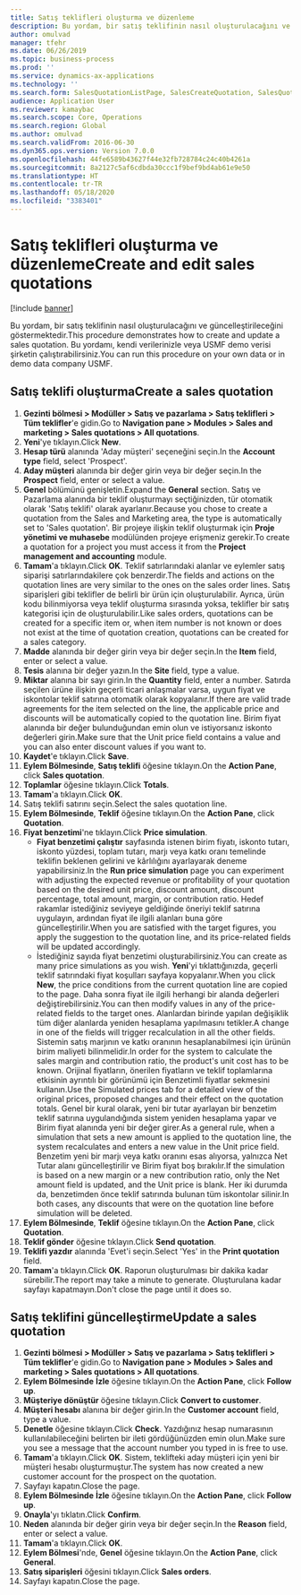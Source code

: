 ```yaml
---
title: Satış teklifleri oluşturma ve düzenleme
description: Bu yordam, bir satış teklifinin nasıl oluşturulacağını ve güncelleştirileceğini göstermektedir.
author: omulvad
manager: tfehr
ms.date: 06/26/2019
ms.topic: business-process
ms.prod: ''
ms.service: dynamics-ax-applications
ms.technology: ''
ms.search.form: SalesQuotationListPage, SalesCreateQuotation, SalesQuotationTable, SalesQuotationTotals, SalesQuotationPriceSimulation, SalesQuotationEditLines, SrsReportViewerForm, smmSetNumSeqIfManual, CustTable, SalesTable
audience: Application User
ms.reviewer: kamaybac
ms.search.scope: Core, Operations
ms.search.region: Global
ms.author: omulvad
ms.search.validFrom: 2016-06-30
ms.dyn365.ops.version: Version 7.0.0
ms.openlocfilehash: 44fe6589b43627f44e32fb728784c24c40b4261a
ms.sourcegitcommit: 8a2127c5af6cdbda30ccc1f9bef9bd4ab61e9e50
ms.translationtype: HT
ms.contentlocale: tr-TR
ms.lasthandoff: 05/18/2020
ms.locfileid: "3383401"
---
```

# <a name="create-and-edit-sales-quotations"></a><span data-ttu-id="4af76-103">Satış teklifleri oluşturma ve düzenleme</span><span class="sxs-lookup"><span data-stu-id="4af76-103">Create and edit sales quotations</span></span>

[!include [banner](../../includes/banner.md)]

<span data-ttu-id="4af76-104">Bu yordam, bir satış teklifinin nasıl oluşturulacağını ve güncelleştirileceğini göstermektedir.</span><span class="sxs-lookup"><span data-stu-id="4af76-104">This procedure demonstrates how to create and update a sales quotation.</span></span> <span data-ttu-id="4af76-105">Bu yordamı, kendi verilerinizle veya USMF demo verisi şirketin çalıştırabilirsiniz.</span><span class="sxs-lookup"><span data-stu-id="4af76-105">You can run this procedure on your own data or in demo data company USMF.</span></span>


## <a name="create-a-sales-quotation"></a><span data-ttu-id="4af76-106">Satış teklifi oluşturma</span><span class="sxs-lookup"><span data-stu-id="4af76-106">Create a sales quotation</span></span>
1. <span data-ttu-id="4af76-107">**Gezinti bölmesi > Modüller > Satış ve pazarlama > Satış teklifleri > Tüm teklifler**'e gidin.</span><span class="sxs-lookup"><span data-stu-id="4af76-107">Go to **Navigation pane > Modules > Sales and marketing > Sales quotations > All quotations**.</span></span>
2. <span data-ttu-id="4af76-108">**Yeni**'ye tıklayın.</span><span class="sxs-lookup"><span data-stu-id="4af76-108">Click **New**.</span></span>
3. <span data-ttu-id="4af76-109">**Hesap türü** alanında 'Aday müşteri' seçeneğini seçin.</span><span class="sxs-lookup"><span data-stu-id="4af76-109">In the **Account type** field, select 'Prospect'.</span></span>
4. <span data-ttu-id="4af76-110">**Aday müşteri** alanında bir değer girin veya bir değer seçin.</span><span class="sxs-lookup"><span data-stu-id="4af76-110">In the **Prospect** field, enter or select a value.</span></span>
5. <span data-ttu-id="4af76-111">**Genel** bölümünü genişletin.</span><span class="sxs-lookup"><span data-stu-id="4af76-111">Expand the **General** section.</span></span> <span data-ttu-id="4af76-112">Satış ve Pazarlama alanında bir teklif oluşturmayı seçtiğinizden, tür otomatik olarak 'Satış teklifi' olarak ayarlanır.</span><span class="sxs-lookup"><span data-stu-id="4af76-112">Because you chose to create a quotation from the Sales and Marketing area, the type is automatically set to 'Sales quotation'.</span></span> <span data-ttu-id="4af76-113">Bir projeye ilişkin teklif oluşturmak için **Proje yönetimi ve muhasebe** modülünden projeye erişmeniz gerekir.</span><span class="sxs-lookup"><span data-stu-id="4af76-113">To create a quotation for a project you must access it from the **Project management and accounting** module.</span></span>
6. <span data-ttu-id="4af76-114">**Tamam**'a tıklayın.</span><span class="sxs-lookup"><span data-stu-id="4af76-114">Click **OK**.</span></span> <span data-ttu-id="4af76-115">Teklif satırlarındaki alanlar ve eylemler satış siparişi satırlarındakilere çok benzerdir.</span><span class="sxs-lookup"><span data-stu-id="4af76-115">The fields and actions on the quotation lines are very similar to the ones on the sales order lines.</span></span>   <span data-ttu-id="4af76-116">Satış siparişleri gibi teklifler de belirli bir ürün için oluşturulabilir. Ayrıca, ürün kodu bilinmiyorsa veya teklif oluşturma sırasında yoksa, teklifler bir satış kategorisi için de oluşturulabilir.</span><span class="sxs-lookup"><span data-stu-id="4af76-116">Like sales orders, quotations can be created for a specific item or, when item number is not known or does not exist at the time of quotation creation, quotations can be created for a sales category.</span></span>     
7. <span data-ttu-id="4af76-117">**Madde** alanında bir değer girin veya bir değer seçin.</span><span class="sxs-lookup"><span data-stu-id="4af76-117">In the **Item** field, enter or select a value.</span></span>
8. <span data-ttu-id="4af76-118">**Tesis** alanına bir değer yazın.</span><span class="sxs-lookup"><span data-stu-id="4af76-118">In the **Site** field, type a value.</span></span>
9. <span data-ttu-id="4af76-119">**Miktar** alanına bir sayı girin.</span><span class="sxs-lookup"><span data-stu-id="4af76-119">In the **Quantity** field, enter a number.</span></span> <span data-ttu-id="4af76-120">Satırda seçilen ürüne ilişkin geçerli ticari anlaşmalar varsa, uygun fiyat ve iskontolar teklif satırına otomatik olarak kopyalanır.</span><span class="sxs-lookup"><span data-stu-id="4af76-120">If there are valid trade agreements for the item selected on the line, the applicable price and discounts will be automatically copied to the quotation line.</span></span> <span data-ttu-id="4af76-121">Birim fiyat alanında bir değer bulunduğundan emin olun ve istiyorsanız iskonto değerleri girin.</span><span class="sxs-lookup"><span data-stu-id="4af76-121">Make sure that the Unit price field contains a value and you can also enter discount values if you want to.</span></span> 
10. <span data-ttu-id="4af76-122">**Kaydet**'e tıklayın.</span><span class="sxs-lookup"><span data-stu-id="4af76-122">Click **Save**.</span></span>
11. <span data-ttu-id="4af76-123">**Eylem Bölmesinde**, **Satış teklifi** öğesine tıklayın.</span><span class="sxs-lookup"><span data-stu-id="4af76-123">On the **Action Pane**, click **Sales quotation**.</span></span>
12. <span data-ttu-id="4af76-124">**Toplamlar** öğesine tıklayın.</span><span class="sxs-lookup"><span data-stu-id="4af76-124">Click **Totals**.</span></span>
13. <span data-ttu-id="4af76-125">**Tamam**'a tıklayın.</span><span class="sxs-lookup"><span data-stu-id="4af76-125">Click **OK**.</span></span>
14. <span data-ttu-id="4af76-126">Satış teklifi satırını seçin.</span><span class="sxs-lookup"><span data-stu-id="4af76-126">Select the sales quotation line.</span></span>
15. <span data-ttu-id="4af76-127">**Eylem Bölmesinde**, **Teklif** öğesine tıklayın.</span><span class="sxs-lookup"><span data-stu-id="4af76-127">On the **Action Pane**, click **Quotation**.</span></span>
16. <span data-ttu-id="4af76-128">**Fiyat benzetimi**'ne tıklayın.</span><span class="sxs-lookup"><span data-stu-id="4af76-128">Click **Price simulation**.</span></span>
    - <span data-ttu-id="4af76-129">**Fiyat benzetimi çalıştır** sayfasında istenen birim fiyatı, iskonto tutarı, iskonto yüzdesi, toplam tutarı, marjı veya katkı oranı temelinde teklifin beklenen gelirini ve kârlılığını ayarlayarak deneme yapabilirsiniz.</span><span class="sxs-lookup"><span data-stu-id="4af76-129">In the **Run price simulation** page you can experiment with adjusting the expected revenue or profitability of your quotation based on the desired unit price, discount amount, discount percentage, total amount, margin, or contribution ratio.</span></span> <span data-ttu-id="4af76-130">Hedef rakamlar istediğiniz seviyeye geldiğinde öneriyi teklif satırına uygulayın, ardından fiyat ile ilgili alanları buna göre güncelleştirilir.</span><span class="sxs-lookup"><span data-stu-id="4af76-130">When you are satisfied with the target figures, you apply the suggestion to the quotation line, and its price-related fields will be updated accordingly.</span></span>  
    - <span data-ttu-id="4af76-131">İstediğiniz sayıda fiyat benzetimi oluşturabilirsiniz.</span><span class="sxs-lookup"><span data-stu-id="4af76-131">You can create as many price simulations as you wish.</span></span> <span data-ttu-id="4af76-132">**Yeni**'yi tıklattığınızda, geçerli teklif satırındaki fiyat koşulları sayfaya kopyalanır.</span><span class="sxs-lookup"><span data-stu-id="4af76-132">When you click **New**, the price conditions from the current quotation line are copied to the page.</span></span> <span data-ttu-id="4af76-133">Daha sonra fiyat ile ilgili herhangi bir alanda değerleri değiştirebilirsiniz.</span><span class="sxs-lookup"><span data-stu-id="4af76-133">You can then modify values in any of the price-related fields to the target ones.</span></span> <span data-ttu-id="4af76-134">Alanlardan birinde yapılan değişiklik tüm diğer alanlarda yeniden hesaplama yapılmasını tetikler.</span><span class="sxs-lookup"><span data-stu-id="4af76-134">A change in one of the fields will trigger recalculation in all the other fields.</span></span> <span data-ttu-id="4af76-135">Sistemin satış marjının ve katkı oranının hesaplanabilmesi için ürünün birim maliyeti bilinmelidir.</span><span class="sxs-lookup"><span data-stu-id="4af76-135">In order for the system to calculate the sales margin and contribution ratio, the product's unit cost has to be known.</span></span> <span data-ttu-id="4af76-136">Orijinal fiyatların, önerilen fiyatların ve teklif toplamlarına etkisinin ayrıntılı bir görünümü için Benzetimli fiyatlar sekmesini kullanın.</span><span class="sxs-lookup"><span data-stu-id="4af76-136">Use the Simulated prices tab for a detailed view of the original prices, proposed changes and their effect on the quotation totals.</span></span> <span data-ttu-id="4af76-137">Genel bir kural olarak, yeni bir tutar ayarlayan bir benzetim teklif satırına uygulandığında sistem yeniden hesaplama yapar ve Birim fiyat alanında yeni bir değer girer.</span><span class="sxs-lookup"><span data-stu-id="4af76-137">As a general rule, when a simulation that sets a new amount is applied to the quotation line, the system recalculates and enters a new value in the Unit price field.</span></span> <span data-ttu-id="4af76-138">Benzetim yeni bir marjı veya katkı oranını esas alıyorsa, yalnızca Net Tutar alanı güncelleştirilir ve Birim fiyat boş bırakılır.</span><span class="sxs-lookup"><span data-stu-id="4af76-138">If the simulation is based on a new margin or a new contribution ratio, only the Net amount field is updated, and the Unit price is blank.</span></span> <span data-ttu-id="4af76-139">Her iki durumda da, benzetimden önce teklif satırında bulunan tüm iskontolar silinir.</span><span class="sxs-lookup"><span data-stu-id="4af76-139">In both cases, any discounts that were on the quotation line before simulation will be deleted.</span></span>
17. <span data-ttu-id="4af76-140">**Eylem Bölmesinde**, **Teklif** öğesine tıklayın.</span><span class="sxs-lookup"><span data-stu-id="4af76-140">On the **Action Pane**, click **Quotation**.</span></span>
18. <span data-ttu-id="4af76-141">**Teklif gönder** öğesine tıklayın.</span><span class="sxs-lookup"><span data-stu-id="4af76-141">Click **Send quotation**.</span></span>
19. <span data-ttu-id="4af76-142">**Teklifi yazdır** alanında 'Evet'i seçin.</span><span class="sxs-lookup"><span data-stu-id="4af76-142">Select 'Yes' in the **Print quotation** field.</span></span>
20. <span data-ttu-id="4af76-143">**Tamam**'a tıklayın.</span><span class="sxs-lookup"><span data-stu-id="4af76-143">Click **OK**.</span></span> <span data-ttu-id="4af76-144">Raporun oluşturulması bir dakika kadar sürebilir.</span><span class="sxs-lookup"><span data-stu-id="4af76-144">The report may take a minute to generate.</span></span> <span data-ttu-id="4af76-145">Oluşturulana kadar sayfayı kapatmayın.</span><span class="sxs-lookup"><span data-stu-id="4af76-145">Don't close the page until it does so.</span></span>

## <a name="update-a-sales-quotation"></a><span data-ttu-id="4af76-146">Satış teklifini güncelleştirme</span><span class="sxs-lookup"><span data-stu-id="4af76-146">Update a sales quotation</span></span>
1. <span data-ttu-id="4af76-147">**Gezinti bölmesi > Modüller > Satış ve pazarlama > Satış teklifleri > Tüm teklifler**'e gidin.</span><span class="sxs-lookup"><span data-stu-id="4af76-147">Go to **Navigation pane > Modules > Sales and marketing > Sales quotations > All quotations**.</span></span>
2. <span data-ttu-id="4af76-148">**Eylem Bölmesinde** **İzle** öğesine tıklayın.</span><span class="sxs-lookup"><span data-stu-id="4af76-148">On the **Action Pane**, click **Follow up**.</span></span>
3. <span data-ttu-id="4af76-149">**Müşteriye dönüştür** öğesine tıklayın.</span><span class="sxs-lookup"><span data-stu-id="4af76-149">Click **Convert to customer**.</span></span>
4. <span data-ttu-id="4af76-150">**Müşteri hesabı** alanına bir değer girin.</span><span class="sxs-lookup"><span data-stu-id="4af76-150">In the **Customer account** field, type a value.</span></span>
5. <span data-ttu-id="4af76-151">**Denetle** öğesine tıklayın.</span><span class="sxs-lookup"><span data-stu-id="4af76-151">Click **Check**.</span></span> <span data-ttu-id="4af76-152">Yazdığınız hesap numarasının kullanılabileceğini belirten bir ileti gördüğünüzden emin olun.</span><span class="sxs-lookup"><span data-stu-id="4af76-152">Make sure you see a message that the account number you typed in is free to use.</span></span>  
6. <span data-ttu-id="4af76-153">**Tamam**'a tıklayın.</span><span class="sxs-lookup"><span data-stu-id="4af76-153">Click **OK**.</span></span> <span data-ttu-id="4af76-154">Sistem, teklifteki aday müşteri için yeni bir müşteri hesabı oluşturmuştur.</span><span class="sxs-lookup"><span data-stu-id="4af76-154">The system has now created a new customer account for the prospect on the quotation.</span></span>  
7. <span data-ttu-id="4af76-155">Sayfayı kapatın.</span><span class="sxs-lookup"><span data-stu-id="4af76-155">Close the page.</span></span>
8. <span data-ttu-id="4af76-156">**Eylem Bölmesinde** **İzle** öğesine tıklayın.</span><span class="sxs-lookup"><span data-stu-id="4af76-156">On the **Action Pane**, click **Follow up**.</span></span>
9. <span data-ttu-id="4af76-157">**Onayla**'yı tıklatın.</span><span class="sxs-lookup"><span data-stu-id="4af76-157">Click **Confirm**.</span></span>
10. <span data-ttu-id="4af76-158">**Neden** alanında bir değer girin veya bir değer seçin.</span><span class="sxs-lookup"><span data-stu-id="4af76-158">In the **Reason** field, enter or select a value.</span></span>
11. <span data-ttu-id="4af76-159">**Tamam**'a tıklayın.</span><span class="sxs-lookup"><span data-stu-id="4af76-159">Click **OK**.</span></span>
12. <span data-ttu-id="4af76-160">**Eylem Bölmesi**'nde, **Genel** öğesine tıklayın.</span><span class="sxs-lookup"><span data-stu-id="4af76-160">On the **Action Pane**, click **General**.</span></span>
13. <span data-ttu-id="4af76-161">**Satış siparişleri** öğesini tıklayın.</span><span class="sxs-lookup"><span data-stu-id="4af76-161">Click **Sales orders**.</span></span>
14. <span data-ttu-id="4af76-162">Sayfayı kapatın.</span><span class="sxs-lookup"><span data-stu-id="4af76-162">Close the page.</span></span>

